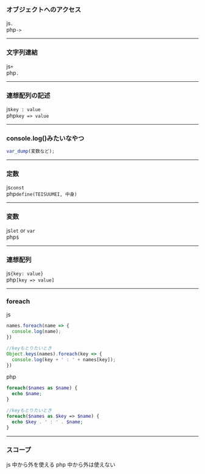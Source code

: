 ### オブジェクトへのアクセス
js`.`  
php`->`
***
### 文字列連結
js`+`  
php`.`
***
### 連想配列の記述
js`key : value`  
php`key => value`
*** 
### console.log()みたいなやつ
```php
var_dump(変数など);
```
***
### 定数
js`const`  
php`define(TEISUUMEI, 中身)`
***
### 変数
js`let` or `var`  
php`$`
***
### 連想配列
js`{key: value}`  
php`[key => value]`
***
### foreach
js
```js
names.foreach(name => {
  console.log(name);
})

//keyもとりたいとき
Object.keys(names).foreach(key => {
  console.log(key + ' : ' + names[key]);
})
```
php
```php
foreach($names as $name) {
  echo $name;
}

//keyもとりたいとき
foreach($names as $key => $name) {
  echo $key . ' : ' . $name;
}
```
***
### スコープ
js 中から外を使える
php 中から外は使えない